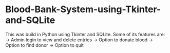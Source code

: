 # Blood-Bank-System-using-Tkinter-and-SQLite
This was build in Python using Tkinter and SQLite. Some of its features are:
 -> Admin login to view and delete entries
 -> Option to donate blood
 -> Option to find donor
 -> Option to quit
